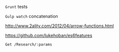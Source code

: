 ```Grunt``` tests

```Gulp watch``` concatenation

http://www.2ality.com/2012/04/arrow-functions.html

https://github.com/lukehoban/es6features

```Get /Research/:params```
